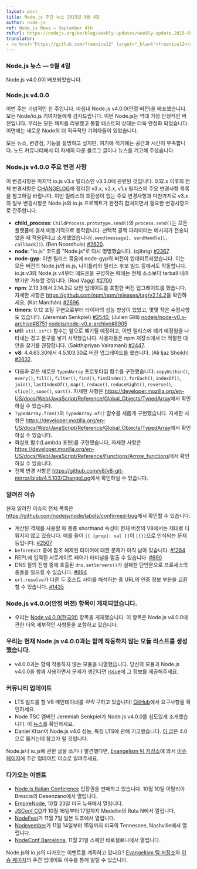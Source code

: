 ```yaml
---
layout: post
title: Node.js 주간 뉴스 2015년 9월 4일
author: node.js
ref: Node.js News — September 4th
refurl: https://nodejs.org/en/blog/weekly-updates/weekly-update.2015-09-04/
translator:
- <a href="https://github.com/freenice12" target="_blank">freenice12</a>
---
```


<!--
### Node.js News — September 4th

Node.js v4.0.0 is released
-->

### Node.js 뉴스 — 9월 4일
Node.js v4.0.0이 배포되었습니다.

<!--
### Node.js v4.0.0

This week is the most historical week. Finally we have released Node.js v4.0.0(stable). Thanks to the every Node/io.js collaborator. This Node.js is the most stable Node ever. We have reviewed all of patches and the state of the test suite is more stable and there are more active contributors in new Node.

We would like to talk about this news, changes, features. But currently we don't have so much spaces and times. We hope that Node community will post more blog entries or more news.
-->

### Node.js v4.0.0

이번 주는 기념적인 한 주입니다. 마침내 Node.js v4.0.0(안정 버전)을 배포했습니다. 모든 Node/io.js 기여자들에게 감사드립니다. 이번 Node.js는 역대 가장 안정적인 버전입니다. 우리는 모든 패치를 리뷰했고 통합 테스트의 상태는 더욱 안정화 되었습니다. 이면에는 새로운 Node의 더 적극적인 기여자들이 있었습니다.

모든 뉴스, 변경점, 기능을 설명하고 싶지만, 여기에 적기에는 공간과 시간이 부족합니다. 노드 커뮤니티에서 더 자세히 다룬 블로그 글이나 뉴스를 기고해 주셨습니다.


<!--
### Node.js v4.0.0 Notable changes

This list of changes is relative to the last io.js v3.x branch release, v3.3.0. Please see the list of notable changes in the v3.x, v2.x and v1.x releases for a more complete list of changes from 0.12.x. Note, that some changes in the v3.x series as well as major breaking changes in this release constitute changes required for full convergence of the Node.js and io.js projects.

* **child_process**: `ChildProcess.prototype.send()` and `process.send()` operate asynchronously across all platforms so an optional callback parameter has been introduced that will be invoked once the message has been sent, i.e. `.send(message[, sendHandle][, callback])` (Ben Noordhuis) [#2620](https://github.com/nodejs/node/pull/2620).
* **node**: Rename "io.js" code to "Node.js" (cjihrig) [#2367](https://github.com/nodejs/node/pull/2367).
* **node-gyp**: This release bundles an updated version of node-gyp that works with all versions of Node.js and io.js including nightly and release candidate builds. From io.js v3 and Node.js v4 onward, it will only download a headers tarball when building addons rather than the entire source. (Rod Vagg) [#2700](https://github.com/nodejs/node/pull/2700)
* **npm**: Upgrade to version 2.14.2 from 2.13.3, includes a security update, see https://github.com/npm/npm/releases/tag/v2.14.2 for more details, (Kat Marchán) [#2696](https://github.com/nodejs/node/pull/2696).
* **timers**: Improved timer performance from porting the 0.12 implementation, plus minor fixes (Jeremiah Senkpiel) [#2540](https://github.com/nodejs/node/pull/2540), (Julien Gilli) [nodejs/node-v0.x-archive#8751](https://github.com/nodejs/node-v0.x-archive/pull/8751) [nodejs/node-v0.x-archive#8905](https://github.com/nodejs/node-v0.x-archive/pull/8905)
* **util**: The `util.is*()` functions have been deprecated, beginning with deprecation warnings in the documentation for this release, users are encouraged to seek more robust alternatives in the npm registry, (Sakthipriyan Vairamani) [#2447](https://github.com/nodejs/node/pull/2447).
* **v8**: Upgrade to version 4.5.103.30 from 4.4.63.30 (Ali Ijaz Sheikh) [#2632](https://github.com/nodejs/node/pull/2632).
 - Implement new `TypedArray` prototype methods: `copyWithin()`, `every()`, `fill()`, `filter()`, `find()`, `findIndex()`, `forEach()`, `indexOf()`, `join()`, `lastIndexOf()`, `map()`, `reduce()`, `reduceRight()`, `reverse()`, `slice()`, `some()`, `sort()`. See https://developer.mozilla.org/en-US/docs/Web/JavaScript/Reference/Global_Objects/TypedArray for further information.
 - Implement new `TypedArray.from()` and `TypedArray.of()` functions. See https://developer.mozilla.org/en-US/docs/Web/JavaScript/Reference/Global_Objects/TypedArray for further information.
 - Implement arrow functions, see https://developer.mozilla.org/en-US/docs/Web/JavaScript/Reference/Functions/Arrow_functions for further information.
 - Full ChangeLog available at https://github.com/v8/v8-git-mirror/blob/4.5.103/ChangeLog
-->

### Node.js v4.0.0 주요 변경 사항

이 변경사항은 마지막 io.js v3.x 릴리스인 v3.3.0에 관련된 것입니다. 0.12.x 이후의 전체 변경사항은 [CHANGELOG](https://github.com/nodejs/node/blob/master/CHANGELOG.md)에 정리된 v3.x, v2.x, v1.x 릴리스의 주요 변경사항 목록을 참고하길 바랍니다. 이번 릴리스의 호환성이 없는 주요 변경사항과 마찬가지로 v3.x의 일부 변경사항은 Node.js와 io.js 프로젝트가 완전히 합쳐지면서 필요한 변경사항으로 간주합니다.

* **child_process**: `ChildProcess.prototype.send()`와 `process.send()`는 모든 플랫폼에 걸쳐 비동기적으로 동작합니다. 선택적 콜백 파라미터는 메시지가 전송되었을 때 적용된다고 소개했었습니다(`.send(message[, sendHandle][, callback])`). (Ben Noordhuis) [#2620](https://github.com/nodejs/node/pull/2620).
* **node**: "io.js" 코드를 "Node.js"로 다시 명명했습니다. (cjihrig) [#2367](https://github.com/nodejs/node/pull/2367).
* **node-gyp**: 이번 릴리스 묶음에 node-gyp의 버전이 업데이트되었습니다. 이는 모든 버전의 Node.js와 io.js, 나이틀리와 릴리스 후보 빌드 등에서도 작동합니다. io.js v3와 Node.js v4부터 애드온을 구성하는 때에는 전체 소스보다 tarball 내려받기만 가능할 것입니다. (Rod Vagg) [#2700](https://github.com/nodejs/node/pull/2700)
* **npm**: 2.13.3에서 2.14.2로 보안 업데이트를 포함한 버전 업그레이드를 했습니다. 자세한 사항은 <https://github.com/npm/npm/releases/tag/v2.14.2>을 확인하세요, (Kat Marchán) [#2696](https://github.com/nodejs/node/pull/2696).
* **timers**: 0.12 포팅 구현으로부터 타이머의 성능 향상이 있었고, 몇몇 작은 수정사항도 있습니다. (Jeremiah Senkpiel) [#2540](https://github.com/nodejs/node/pull/2540), (Julien Gilli) [nodejs/node-v0.x-archive#8751](https://github.com/nodejs/node-v0.x-archive/pull/8751) [nodejs/node-v0.x-archive#8905](https://github.com/nodejs/node-v0.x-archive/pull/8905)
* **util**: `util.is*()` 함수는 앞으로 폐기될 예정이고, 이번 릴리스에 폐기 예정임을 나타내는 경고 문구를 넣기 시작했습니다. 사용자들은 npm 저장소에서 더 적절한 대안을 찾기를 권장합니다. (Sakthipriyan Vairamani) [#2447](https://github.com/nodejs/node/pull/2447).
* **v8**: 4.4.63.30에서 4.5.103.30로 버전 업그레이드를 했습니다. (Ali Ijaz Sheikh) [#2632](https://github.com/nodejs/node/pull/2632).
 - 다음과 같은 새로운 `TypedArray` 프로토타입 함수를 구현했습니다. `copyWithin()`, `every()`, `fill()`, `filter()`, `find()`, `findIndex()`, `forEach()`, `indexOf()`, `join()`, `lastIndexOf()`, `map()`, `reduce()`, `reduceRight()`, `reverse()`, `slice()`, `some()`, `sort()`. 자세한 사항은 <https://developer.mozilla.org/en-US/docs/Web/JavaScript/Reference/Global_Objects/TypedArray>에서 확인하실 수 있습니다.
 - `TypedArray.from()`와 `TypedArray.of()` 함수를 새롭게 구현했습니다. 자세한 사항은 <https://developer.mozilla.org/en-US/docs/Web/JavaScript/Reference/Global_Objects/TypedArray>에서 확인하실 수 있습니다.
 - 화살표 함수(Lambda 표현)를 구현했습니다, 자세한 사항은 <https://developer.mozilla.org/en-US/docs/Web/JavaScript/Reference/Functions/Arrow_functions>에서 확인하실 수 있습니다.
 - 전체 변경 사항은 <https://github.com/v8/v8-git-mirror/blob/4.5.103/ChangeLog>에서 확인하실 수 있습니다.

<!--
### Known issues

See https://github.com/nodejs/node/labels/confirmed-bug for complete and current list of known issues.

* Some uses of computed object shorthand properties are not handled correctly by the current version of V8. e.g. `[{ [prop]: val }]` evaluates to `[{}]`. [#2507](https://github.com/nodejs/node/issues/2507)
* Some problems with unreferenced timers running during `beforeExit` are still to be resolved. See [#1264](https://github.com/nodejs/node/issues/1264).
* Surrogate pair in REPL can freeze terminal. [#690](https://github.com/nodejs/node/issues/690)
* Calling `dns.setServers()` while a DNS query is in progress can cause the process to crash on a failed assertion. [#894](https://github.com/nodejs/node/issues/894)
* `url.resolve` may transfer the auth portion of the url when resolving between two full hosts, see [#1435](https://github.com/nodejs/node/issues/1435). 
-->

### 알려진 이슈

현재 알려진 이슈의 전체 목록은 <https://github.com/nodejs/node/labels/confirmed-bug>에서 확인할 수 있습니다.

* 계산된 객체를 사용할 때 종종 shorthand 속성이 현재 버전의 V8에서는 제대로 다뤄지지 않고 있습니다. 예를 들어 `[{ [prop]: val }]`이 `[{}]`으로 인식되는 문제 등입니다. [#2507](https://github.com/nodejs/node/issues/2507)
* `beforeExit` 중에 참조 해제된 타이머에 대한 문제가 아직 남아 있습니다. [#1264](https://github.com/nodejs/node/issues/1264)
* REPL에 입력된 서로게이트 페어가 터미널을 멈출 수 있습니다. [#690](https://github.com/nodejs/node/issues/690)
* DNS 질의 진행 중에 호출된 `dns.setServers()`가 실패한 단언문으로 프로세스의 충돌을 일으킬 수 있습니다. [#894](https://github.com/nodejs/node/issues/894)
* `url.resolve`가 다른 두 호스트 사이를 해석하는 중 URL의 인증 정보 부분을 교환할 수 있습니다. [#1435](https://github.com/nodejs/node/issues/1435)

<!--
### Node.js v4.0.0(stable) entry is posted

* We have posted [Node v4.0.0](https://nodejs.org/en/blog/release/v4.0.0/) entry. This entry has more details about Node.js v4.0.0.
-->

### Node.js v4.0.0(안정 버전) 항목이 게재되었습니다.

* 우리는 [Node v4.0.0(한국어)](http://nodejs.github.io/iojs-ko/articles/2015/09/08/release-v4.0.0/) 항목을 게재했습니다. 이 항목은 Node.js v4.0.0에 관한 더욱 세부적인 사항들을 포함하고 있습니다.

<!--
### We are creating the list of modules that currently do not work with Node.js v4.0.0

* We are listing modules that do not work with Node.js v4.0.0, If you have some troubles in your modules with Node.js v4.0.0, please provide information in this [issue](https://github.com/nodejs/node/issues/2798). 
-->

### 우리는 현재 Node.js v4.0.0과는 함께 작동하지 않는 모듈 리스트를 생성했습니다.

* v4.0.0과는 함께 작동하지 않는 모듈을 나열했습니다. 당신의 모듈과 Node.js v4.0.0을 함께 사용하면서 문제가 생긴다면 [issue](https://github.com/nodejs/node/issues/2798)에 그 정보를 제공해주세요.

<!--
### Community Updates

* We *still* need a V8 maintainer for our LTS build! Head on over [to GitHub](https://github.com/nodejs/LTS/issues/28) to see if the requirements match your capabilities.
* Jeremiah Senkpiel, Node TSC member, has introduced Node.js v4.0.0 deeply. Please check [this blog](https://medium.com/@nodesource/node-js-v4-0-0-node-at-its-best-54a93fd2e0c6)
* Daniel Khan posted the entry about Node.js v4.0 performance, features and LTS. His entry will help your [migration](http://apmblog.dynatrace.com/2015/09/05/all-you-need-to-know-about-node-js-4-0/).

If you have spotted or written something about Node.js and io.js, do come over to our [Evangelism team repo](https://github.com/nodejs/evangelism) and suggest it on the [Issues page](https://github.com/nodejs/evangelism/issues), specifically the Weekly Updates issue.
-->

### 커뮤니티 업데이트

* LTS 빌드를 할 V8 메인테이너를 *아직* 구하고 있습니다! [GitHub](https://github.com/nodejs/LTS/issues/28)에서 요구사항을 확인하세요.
* Node TSC 멤버인 Jeremiah Senkpiel가 Node.js v4.0.0를 심도있게 소개했습니다. 이 [뉴스](https://medium.com/@nodesource/node-js-v4-0-0-node-at-its-best-54a93fd2e0c6)를 확인하세요.
* Daniel Khan이 Node.js v4.0 성능, 특징 LTS에 관해 기고했습니다. [이 글](http://apmblog.dynatrace.com/2015/09/05/all-you-need-to-know-about-node-js-4-0/)은 4.0으로 옮기는데 참고가 될 것입니다.

Node.js나 io.js에 관한 글을 쓰거나 발견했다면, [Evangelism 팀 저장소](https://github.com/nodejs/evangelism)에 와서 [이슈 페이지](https://github.com/nodejs/evangelism/issues)에 주간 업데이트 이슈로 알려주세요.

<!--
### Upcoming Events

* [Node.js Italian Conference](http://nodejsconf.it/) tickets are on sale, October 10th at Desenzano - Brescia, Italy
* [EmpireNode](http://2015.empirenode.org/), October 23rd at New York, US.
* [JSConf CO](http://www.jsconf.co/), October 16th - 17th at Ruta N, Medellin, Columbia
* [NodeFest](http://nodefest.jp/2015/), November 7th at Tokyo, Japan
* [Nodevember](http://nodevember.org/?utm_source=io.js+and+Node.js+News&utm_medium=article), November 14th - 15th at Nashville, Tennessee, US.
* [NodeConf Barcelona](https://ti.to/barcelonajs/nodeconf-barcelona-2015), November 21st at Barcelona, Spain
-->

### 다가오는 이벤트

* [Node.js Italian Conference](http://nodejsconf.it/) 입장권을 판매하고 있습니다. 10월 10일 이탈리아 Brescia의 Desenzano에서 열립니다.
* [EmpireNode](http://2015.empirenode.org/), 10월 23일 미국 뉴욕에서 열립니다.
* [JSConf CO](http://www.jsconf.co/)가 10월 16일부터 17일까지 Medellin의 Ruta N에서 열립니다.
* [NodeFest](http://nodefest.jp/2015/)가 11월 7일 일본 도쿄에서 열립니다.
* [Nodevember](http://nodevember.org/?utm_source=io.js+and+Node.js+News&utm_medium=article)가 11월 14일부터 15일까지 미국의 Tennessee, Nashville에서 열립니다.
* [NodeConf Barcelona](https://ti.to/barcelonajs/nodeconf-barcelona-2015), 11월 21일 스페인 바로셀로나에서 열립니다.

<!--
Have an event about Node.js and io.js coming up? You can put your events here through the [Evangelism team repo](https://github.com/nodejs/evangelism) and announce it in the [Issues page](https://github.com/nodejs/evangelism/issues), specifically the Weekly Updates issue.
-->

Node.js와 io.js의 다가오는 이벤트를 계획하고 있나요? [Evangelism 팀 저장소](https://github.com/nodejs/evangelism)와 [이슈 페이지](https://github.com/nodejs/evangelism/issues)의 주간 업데이트 이슈를 통해 알릴 수 있습니다.
